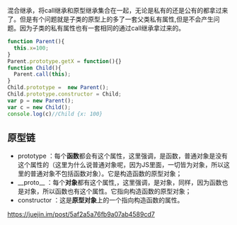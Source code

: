混合继承，将call继承和原型继承集合在一起，无论是私有的还是公有的都拿过来了。但是有个问题就是子类的原型上的多了一套父类私有属性,但是不会产生问题。因为子类的私有属性也有一套相同的通过call继承拿过来的。

```js
function Parent(){
  this.x=100;
}
Parent.prototype.getX = function(){}
function Child(){
  Parent.call(this);
}
Child.prototype =  new Parent();
Child.prototype.constructor = Child;
var p = new Parent();
var c = new Child();
console.log(c)//Child {x: 100}
```

## 原型链

- prototype ：每个**函数**都会有这个属性，这里强调，是函数，普通对象是没有这个属性的（这里为什么说普通对象呢，因为JS里面，一切皆为对象，所以这里的普通对象不包括函数对象）。它是构造函数的原型对象；
- \_\_proto\_\_ ：每个**对象**都有这个属性,，这里强调，是对象，同样，因为函数也是对象，所以函数也有这个属性。它指向构造函数的原型对象；
- constructor ：这是**原型对象**上的一个指向构造函数的属性。

<https://juejin.im/post/5af2a5a76fb9a07ab4589cd7>
